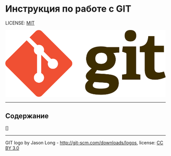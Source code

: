 # Инструкция по работе с GIT

LICENSE: [MIT](./license.md)

![git-logo](./assets/Git-Logo-Color.png)

---

## Содержание




[]

---

GIT logo by Jason Long - http://git-scm.com/downloads/logos, license: [CC BY 3.0](https://creativecommons.org/licenses/by/3.0/)